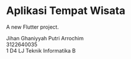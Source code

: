 # Aplikasi Tempat Wisata

A new Flutter project.

Jihan Ghaniyyah Putri Arrochim <br>
3122640035 <br>
1 D4 LJ Teknik Informatika B <br>


